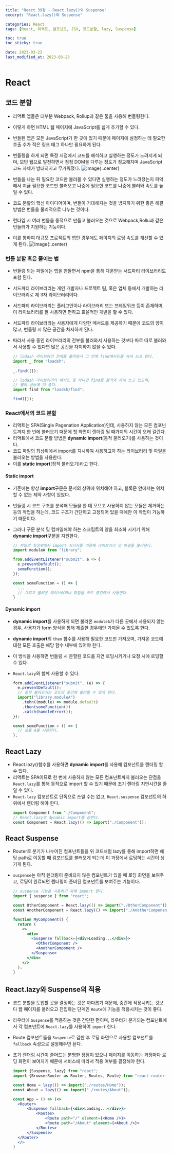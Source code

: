 ```yaml
---
title: "React 39장 - React.lazy()와 Suspense"
excerpt: "React.lazy()와 Suspense"

categories: React
tags: [React, 리액트, 컴포넌트, JSX, 코드분할, lazy, Suspense]

toc: true
toc_sticky: true

date: 2023-03-23
last_modified_at: 2023-03-23
---
```


# React

## 코드 분할

- 리액트 앱들은 대부분 Webpack, Rollup과 같은 툴을 사용해 번들링한다.
- 이렇게 하면 HTML 웹 페이지에 JavaScript를 쉽게 추가할 수 있다.
- 번들된 앱은 모든 JavaScript가 한 곳에 있기 때문에 페이지에 설정하는 데 필요한 호출 수가 적은 링크 태그 하나만 필요하게 된다.
- 번들링을 하게 되면 특정 지점에서 코드를 해석하고 실행하는 정도가 느려지게 되며, 모던 웹으로 발전하면서 점점 DOM을 다루는 정도가 정교해지며 JavaScript 코드 자체가 방대히지고 무거워졌다.
  ![image](https://user-images.githubusercontent.com/118104644/227123115-e3a0f6f0-96af-438e-9b88-8e67519067b1.png){:.center}

- 번들을 나눈 뒤 필요한 코드만 불러올 수 있다면 실행하는 정도가 느려졌는지 파악해서 지금 필요한 코드만 불러오고 나중에 필요한 코드를 나중에 불러와 속도를 높일 수 있다.
- 코드 분할의 핵심 아이디어이며, 번들이 거대해지는 것을 방지하기 위한 좋은 해결 방법은 번들을 물리적으로 나누는 것이다.
- 런타임 시 여러 번들을 동적으로 만들고 불러오는 것으로 Webpack,Rollu과 같은 번들러가 지원하는 기능이다.
- 이를 통하여 대규모 프로젝트의 앱인 경우에도 페이지의 로딩 속도를 개선할 수 있게 된다.
  ![image](https://user-images.githubusercontent.com/118104644/227123513-256e5b6d-e1d6-40fd-915b-41406dc5172e.png){:.center}

### 번들 분할 혹은 줄이는 법

- 번들링 되는 파일에는 앱을 만들면서 npm을 통해 다운받는 서드파티 라이브러리도 포함 된다.
- 서드파티 라이브러리는 개인 개발자나 프로젝트 팀, 혹은 업체 등에서 개발하는 라이브러리로 제 3자 라이브러리이다.
- 서드파티 라이브러리는 플러그인이나 라이브러리 또는 프레임워크 등이 존재하며, 이 라이브러리를 잘 사용하면 편하고 효율적인 개발을 할 수 있다.
- 서드파티 라이브러리는 사용자에게 다양한 메서드를 제공하기 때문에 코드의 양이 많고, 번들링 시 많은 공간을 차지하게 된다.
- 따라서 사용 중인 라이브러리의 전부를 불러와서 사용하는 것보다 따로 따로 불러와서 사용할 수 있다면 많은 공간을 차지하지 않을 수 있다.

  ```jsx
  // lodash 라이브러리 전체를 불러와서 그 안에 find메서드를 꺼내 쓰고 있다.
  import _ from "loadsh";
  ...
  _.find([]);

  // lodash 라이브러리의 메서드 중 하나인 find를 불러와 꺼내 쓰고 있으며,
  // 웹의 성능에 더 좋다.
  import find from "loadsh/find";

  find([]);
  ```

### React에서의 코드 분할

- 리액트는 SPA(Single Pagenation Application)인데, 사용하지 않는 모든 컴포넌트까지 한 번에 불러오기 때문에 첫 화면이 렌더링 될 때가지의 시간이 오래 걸린다.
- 리액트에서 코드 분할 방법은 **dynamic import**(동적 불러오기)를 사용하는 것이다.
- 코드 파일의 최상위에서 import를 지시하여 사용하고자 하는 라이브러리 및 파일을 불러오는 방법을 사용한다.
- 이를 **static import**(정적 불러오기)라고 한다.

#### Static import

- 기존에는 항상 **import**구문은 문서의 상위에 위치해야 하고, 블록문 안에서는 위치할 수 없는 제약 사항이 있었다.
- 번들링 시 코드 구조를 분석해 모듈을 한 데 모으고 사용하지 않는 모듈은 제거하는 등의 작업을 하는데, 코드 구조가 간단하고 고정되어 있을 때에만 이 작업이 가능하기 때문이다.
- 그러나 구문 분석 및 컴파일해야 하는 스크립트의 양을 최소화 시키기 위해 **dynamic import**구문을 지원한다.

  ```jsx
  // 파일의 최상위에서 import 지시자를 이용해 라이브러리 및 파일을 불러온다.
  import moduleA from "library";

  from.addEventListener("submit", e => {
    e.preventDefault();
    someFunction();
  });

  const someFunction = () => {
    ...
    // 그리고 불러온 라이브러리나 파일을 코드 중간에서 사용한다.
  }
  ```

#### Dynamic import

- **dynamic import**를 사용하게 되면 불러온 `moduleA`가 다른 곳에서 사용되지 않는 경우, 사용자가 form 양식을 통해 제출한 경우에만 가져올 수 있도록 한다.
- **dynamic import**의 `then` 함수를 사용해 필요한 코드만 가져오며, 가져온 코드에 대한 모든 호출은 해당 함수 내부에 있어야 한다.
- 이 방식을 사용하면 번들링 시 분할된 코드를 지연 로딩시키거나 요청 시에 로딩할 수 있다.
- `React.lazy`와 함께 사용할 수 있다.

  ```jsx
  form.addEventListener("submit", (e) => {
    e.preventDefault();
    // 동적 불러오기는 코드의 중간에 불러올 수 있게 된다.
    import("library.moduleA")
      .tehn((module) => module.default)
      .then(someFunction())
      .catch(handleError());
  });

  const someFunction = () => {
    // 모듈 A를 사용한다.
  };
  ```

## React Lazy

- React.lazy()함수를 사용하면 **dynamic import**를 사용해 컴포넌트를 렌더링 할 수 있다.
- 리액트는 SPA이므로 한 번에 사용하지 않는 모든 컴포넌트까지 불러오는 단점을 `React.lazy`를 통해 동적으로 import 할 수 있기 때문에 초기 렌더링 지연시간을 줄일 수 있다.
- `React.lazy` 컴포넌트로 단독으로 쓰일 수는 없고, `React.suspense` 컴포넌트의 하위에서 렌더링 해야 한다.
  ```jsx
  import Component from "./Component";
  // React.lazy로 dynamic import를 감싼다.
  const Component = React.lazy(() => import("./Component"));
  ```

## React Suspense

- Router로 분기가 나누어진 컴포넌트들을 위 코드처럼 lazy를 통해 import하면 해당 path로 이동할 때 컴포넌트를 불러오게 되는데 이 과정에서 로딩하는 시간이 생기게 된다.
- `suspense`는 아직 렌더링이 준비되지 않은 컴포넌트가 있을 때 로딩 화면을 보여주고, 로딩이 완료되면 렌더링이 준비된 컴포넌트를 보여주는 기능이다.

  ```jsx
  // suspense 기능을 사용하기 위해 import 한다.
  import { suspense } from "react";

  const OtherComponent = React.lazy(() => import("./OtherComponent"));
  const AnotherComponent = React.lazy(() => import("./AnotherComponent"));

  function MyComponent() {
    return (
      <>
        <div>
          <Suspense fallback={<div>Loading...</div>}>
            <OtherComponent />
            <AnotherComponent />
          </Suspense>
        </div>
      </>
    );
  }
  ```

## React.lazy와 Suspense의 적용

- 코드 분할을 도입할 곳을 결정하는 것은 까다롭기 때문에, 중간에 적용시키는 것보다 웹 페이지를 불러오고 진입하는 단계인 `Route`에 기능을 적용시키는 것이 좋다.
- 라우터에 `Suspense`를 적용하는 것은 간단한 편이며, 라우터가 분기되는 컴포넌트에서 각 컴포넌트에 `React.lazy`를 사용하여 `import` 한다.
- Route 컴포넌트들을 `Suspense`로 감싼 후 로딩 화면으로 사용할 컴포넌트를 `fallback` 속성으로 설정해주면 된다.
- 초기 렌더링 시간이 줄어드는 분명한 장점이 있으나 페이지를 이동하는 과정마다 로딩 화면이 보여지기 때문에 서비스에 따라서 적용 여부를 결정해야 한다.

  ```jsx
  import {Suspense, lazy} from "react";
  import {BrowserRouter as Router, Routes, Route} from "react-router-dom";

  const Home = lazy(() => import("./routes/Home"));
  const About = lazy(() => import("./routes/About"));

  const App = () => (<>
    <Router>
        <Suspense fallback={<div>Loading...</div>}>
            <Routes>
                <Route path="/" element={<Home />}>
                <Route path="/About" element={<About />}>
            </Routes>
        </Suspense>
    </Router>
    </>
  )
  ```

